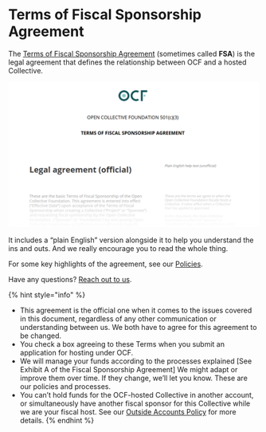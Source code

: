 # Terms of Fiscal Sponsorship Agreement

The [Terms of Fiscal Sponsorship Agreement](https://docs.google.com/document/u/2/d/e/2PACX-1vQ\_fs7IOojAHaMBKYtaJetlTXJZLnJ7flIWkwxUSQtTkWUMtwFYC2ssb-ooBnT-Ldl6wbVhNQiCkSms/pub) (sometimes called **FSA**) is the legal agreement that defines the relationship between OCF and a hosted Collective.

![Read the terms here.](../.gitbook/assets/0.png)

It includes a “plain English” version alongside it to help you understand the ins and outs. And we really encourage you to read the whole thing.

For some key highlights of the agreement, see our [Policies](../how-it-works/policies/).&#x20;

Have any questions? [Reach out to us](../about/contact-us.md).

{% hint style="info" %}
* This agreement is the official one when it comes to the issues covered in this document, regardless of any other communication or understanding between us. We both have to agree for this agreement to be changed.
* You check a box agreeing to these Terms when you submit an application for hosting under OCF.
* We will manage your funds according to the processes explained \[See Exhibit A of the Fiscal Sponsorship Agreement] We might adapt or improve them over time. If they change, we’ll let you know. These are our policies and processes.&#x20;
* You can’t hold funds for the OCF-hosted Collective in another account, or simultaneously have another fiscal sponsor for this Collective while we are your fiscal host. See our [Outside Accounts Policy](https://docs.opencollective.foundation/how-it-works/policies/outside-accounts-policy) for more details.
{% endhint %}

